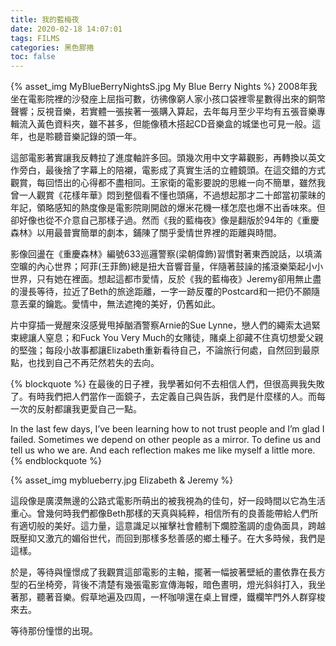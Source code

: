 ```yaml
---
title: 我的藍梅夜
date: 2020-02-18 14:07:01
tags: FILMS
categories: 黑色膠捲
toc: false
---
```

{% asset_img MyBlueBerryNightsS.jpg My Blue Berry Nights %}
2008年我坐在電影院裡的沙發座上屈指可數，彷彿像窮人家小孩口袋裡零星數得出來的銅幣聲響；反視音樂，若實體一張挨著一張購入算起，去年每月至少平均有五張音樂專輯流入黃色資料夾，雖不甚多，但能像積木搭起CD音樂盒的城堡也可見一般。這年，也是聆聽音樂記錄的頭一年。
<!-- more -->
這部電影著實讓我反轉拉了進度軸許多回。頭幾次用中文字幕觀影，再轉換以英文作旁白，最後捨了字幕上的陪襯，電影成了真實生活的立體鏡頭。在這交錯的方式觀賞，每回悟出的心得都不盡相同。王家衛的電影要說的思維一向不簡單，雖然我曾一人觀賞《花樣年華》悶到整個看不懂也頭痛，不過想起那才二十郎當初蒙昧的年記，領略感知的熱度像是電影院剛開啟的爆米花機一樣怎麼也爆不出香味來。但卻好像也從不介意自己那樣子過。然而《我的藍梅夜》像是翻版於94年的《重慶森林》以用最普實簡單的劇本，鋪陳了關乎愛情世界裡的距離與時間。

影像回盪在《重慶森林》編號633巡邏警察(梁朝偉飾)習慣對著東西說話，以填滿空曠的內心世界；阿菲(王菲飾)總是扭大音響音量，伴隨著鼓譟的搖滾樂築起小小世界，只有她在裡面。想起這都市愛情，反於《我的藍梅夜》Jeremy卻用無止盡的漫長等待，拉近了Beth的旅途距離，一字一跡反覆的Postcard和一把仍不願隨意丟棄的鑰匙。愛情中，無法遮掩的美好，仍舊如此。

片中穿插一覺醒來沒感覺甩掉酗酒警察Arnie的Sue Lynne，戀人們的繩索太過緊束總讓人窒息；和Fuck You Very Much的女賭徒，賭桌上卻藏不住真切想愛父親的堅強；每段小故事都讓Elizabeth重新看待自己，不論旅行何處，自然回到最原點，也找到自己不再茫然若失的去向。



{% blockquote %}
在最後的日子裡，我學著如何不去相信人們，但很高興我失敗了。有時我們把人們當作一面鏡子，去定義自己與告訴，我們是什麼樣的人。而每一次的反射都讓我更愛自己一點。

In the last few days, I’ve been learning how to not trust people and I’m glad I failed. Sometimes we depend on other people as a mirror. To define us and tell us who we are. And each reflection makes me like myself a little more.
{% endblockquote %}

{% asset_img myblueberry.jpg Elizabeth & Jeremy %}

這段像是廣漠無邊的公路式電影所萌出的被我視為的佳句，好一段時間以它為生活重心。曾幾何時我們都像Beth那樣的天真與純粹，相信所有的良善能帶給人們所有適切般的美好。這力量，這意識足以摧擊社會體制下爛腔濫調的虛偽面具，跨越既壓抑又激亢的媚俗世代，而回到那樣多愁善感的鄉土種子。在大多時候，我們是這樣。

於是，等待與憧憬成了我觀賞這部電影的主軸，擺著一幅披著壁紙的畫依靠在長方型的石坐椅旁，背後不清楚有幾張電影宣傳海報，暗色晝明，燈光斜斜打入，我坐著那，聽著音樂。假草地遍及四周，一杯咖啡還在桌上冒煙，鐵欄竿門外人群穿梭來去。

等待那份憧憬的出現。